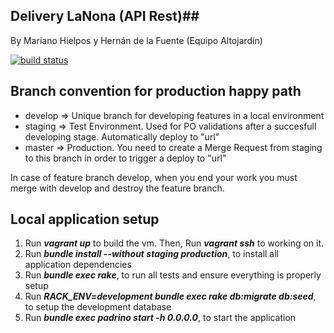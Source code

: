 ## Delivery LaNona (API Rest)##

By Mariano Hielpos y Hernán de la Fuente (Equipo Altojardín)

[![build status](https://gitlab.com/fiuba-memo2/tp2/altojardin-api/badges/master/build.svg)](https://gitlab.com/fiuba-memo2/tp2/altojardin-api/commits/master)

## Branch convention for production happy path

- develop => Unique branch for developing features in a local environment
- staging => Test Environment. Used for PO validations after a succesfull developing stage. Automatically deploy to "url"
- master => Production. You need to create a Merge Request from staging to this branch in order to trigger a deploy to "url"

In case of feature branch develop, when you end your work you must merge with develop and destroy the feature branch.

## Local application setup

1. Run **_vagrant up_** to build the vm. Then, Run **_vagrant ssh_** to working on it.
1. Run **_bundle install --without staging production_**, to install all application dependencies
1. Run **_bundle exec rake_**, to run all tests and ensure everything is properly setup
1. Run **_RACK_ENV=development bundle exec rake db:migrate db:seed_**, to setup the development database
1. Run **_bundle exec padrino start -h 0.0.0.0_**, to start the application